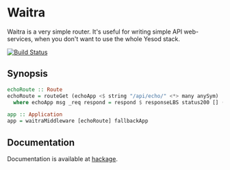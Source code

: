 # Waitra

Waitra is a very simple router.
It's useful for writing simple API web-services,
when you don't want to use the whole Yesod stack.

[![Build Status](https://travis-ci.org/futurice/waitra.svg?branch=master)](https://travis-ci.org/futurice/waitra)

## Synopsis

```hs
echoRoute :: Route
echoRoute = routeGet (echoApp <$ string "/api/echo/" <*> many anySym)
  where echoApp msg _req respond = respond $ responseLBS status200 [] (fromString msg)

app :: Application
app = waitraMiddleware [echoRoute] fallbackApp
```

## Documentation

Documentation is available at [hackage](http://hackage.haskell.org/package/waitra).

